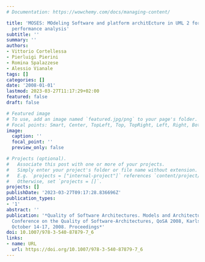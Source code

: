 ```yaml
---
# Documentation: https://wowchemy.com/docs/managing-content/

title: 'MOSES: MOdeling Software and platform architEcture in UML 2 for Simulation-based
  performance analysis'
subtitle: ''
summary: ''
authors:
- Vittorio Cortellessa
- Pierluigi Pierini
- Romina Spalazzese
- Alessio Vianale
tags: []
categories: []
date: '2008-01-01'
lastmod: 2023-03-27T11:17:29+02:00
featured: false
draft: false

# Featured image
# To use, add an image named `featured.jpg/png` to your page's folder.
# Focal points: Smart, Center, TopLeft, Top, TopRight, Left, Right, BottomLeft, Bottom, BottomRight.
image:
  caption: ''
  focal_point: ''
  preview_only: false

# Projects (optional).
#   Associate this post with one or more of your projects.
#   Simply enter your project's folder or file name without extension.
#   E.g. `projects = ["internal-project"]` references `content/project/deep-learning/index.md`.
#   Otherwise, set `projects = []`.
projects: []
publishDate: '2023-03-27T09:17:28.836696Z'
publication_types:
- '1'
abstract: ''
publication: '*Quality of Software Architectures. Models and Architectures, 4th International
  Conference on the Quality of Software-Architectures, QoSA 2008, Karlsruhe, Germany,
  October 14-17, 2008. Proceedings*'
doi: 10.1007/978-3-540-87879-7_6
links:
- name: URL
  url: https://doi.org/10.1007/978-3-540-87879-7_6
---
```


